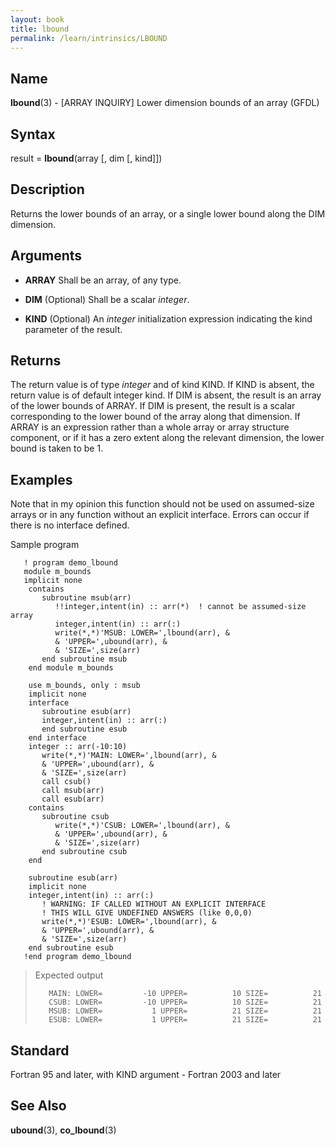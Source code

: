 ```yaml
---
layout: book
title: lbound
permalink: /learn/intrinsics/LBOUND
---
```

## __Name__

__lbound__(3) - \[ARRAY INQUIRY\] Lower dimension bounds of an array
(GFDL)

## __Syntax__

result = __lbound__(array \[, dim \[, kind\]\])

## __Description__

Returns the lower bounds of an array, or a single lower bound along the
DIM dimension.

## __Arguments__

  - __ARRAY__
    Shall be an array, of any type.

  - __DIM__
    (Optional) Shall be a scalar _integer_.

  - __KIND__
    (Optional) An _integer_ initialization expression indicating the kind
    parameter of the result.

## __Returns__

The return value is of type _integer_ and of kind KIND. If KIND is absent,
the return value is of default integer kind. If DIM is absent, the
result is an array of the lower bounds of ARRAY. If DIM is present, the
result is a scalar corresponding to the lower bound of the array along
that dimension. If ARRAY is an expression rather than a whole array or
array structure component, or if it has a zero extent along the relevant
dimension, the lower bound is taken to be 1.

## __Examples__

Note that in my opinion this function should not be used on assumed-size
arrays or in any function without an explicit interface. Errors can
occur if there is no interface defined.

Sample program

```
   ! program demo_lbound
   module m_bounds
   implicit none
    contains
       subroutine msub(arr)
          !!integer,intent(in) :: arr(*)  ! cannot be assumed-size array
          integer,intent(in) :: arr(:)
          write(*,*)'MSUB: LOWER=',lbound(arr), &
          & 'UPPER=',ubound(arr), &
          & 'SIZE=',size(arr)
       end subroutine msub
    end module m_bounds

    use m_bounds, only : msub
    implicit none
    interface
       subroutine esub(arr)
       integer,intent(in) :: arr(:)
       end subroutine esub
    end interface
    integer :: arr(-10:10)
       write(*,*)'MAIN: LOWER=',lbound(arr), &
       & 'UPPER=',ubound(arr), &
       & 'SIZE=',size(arr)
       call csub()
       call msub(arr)
       call esub(arr)
    contains
       subroutine csub
          write(*,*)'CSUB: LOWER=',lbound(arr), &
          & 'UPPER=',ubound(arr), &
          & 'SIZE=',size(arr)
       end subroutine csub
    end

    subroutine esub(arr)
    implicit none
    integer,intent(in) :: arr(:)
       ! WARNING: IF CALLED WITHOUT AN EXPLICIT INTERFACE
       ! THIS WILL GIVE UNDEFINED ANSWERS (like 0,0,0)
       write(*,*)'ESUB: LOWER=',lbound(arr), &
       & 'UPPER=',ubound(arr), &
       & 'SIZE=',size(arr)
    end subroutine esub
   !end program demo_lbound
```

> Expected output
>
> ```
>    MAIN: LOWER=         -10 UPPER=          10 SIZE=          21
>    CSUB: LOWER=         -10 UPPER=          10 SIZE=          21
>    MSUB: LOWER=           1 UPPER=          21 SIZE=          21
>    ESUB: LOWER=           1 UPPER=          21 SIZE=          21
> ```

## __Standard__

Fortran 95 and later, with KIND argument - Fortran 2003 and later

## __See Also__

__ubound__(3), __co\_lbound__(3)
